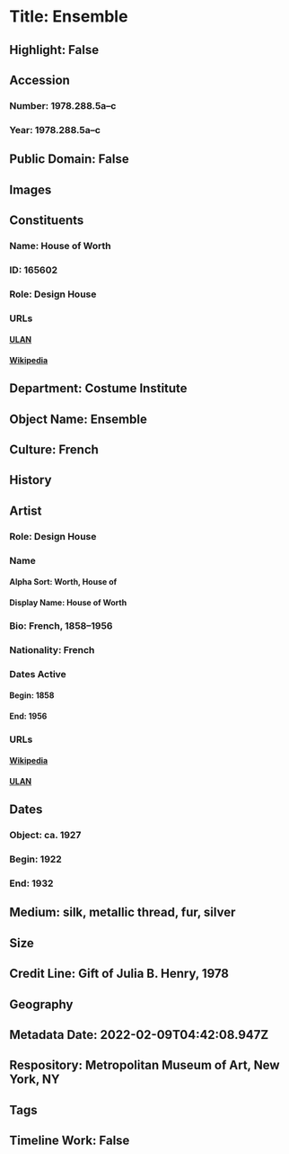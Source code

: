 # Title: Ensemble
## Highlight: False
## Accession
### Number: 1978.288.5a–c
### Year: 1978.288.5a–c
## Public Domain: False
## Images
## Constituents
### Name: House of Worth
### ID: 165602
### Role: Design House
### URLs
#### [ULAN](http://vocab.getty.edu/page/ulan/500524504)
#### [Wikipedia](https://www.wikidata.org/wiki/Q5915543)
## Department: Costume Institute
## Object Name: Ensemble
## Culture: French
## History
## Artist
### Role: Design House
### Name
#### Alpha Sort: Worth, House of
#### Display Name: House of Worth
### Bio: French, 1858–1956
### Nationality: French
### Dates Active
#### Begin: 1858
#### End: 1956
### URLs
#### [Wikipedia](https://www.wikidata.org/wiki/Q5915543)
#### [ULAN](http://vocab.getty.edu/page/ulan/500524504)
## Dates
### Object: ca. 1927
### Begin: 1922
### End: 1932
## Medium: silk, metallic thread, fur, silver
## Size
## Credit Line: Gift of Julia B. Henry, 1978
## Geography
## Metadata Date: 2022-02-09T04:42:08.947Z
## Respository: Metropolitan Museum of Art, New York, NY
## Tags
## Timeline Work: False